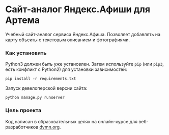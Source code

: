 # Сайт-аналог Яндекс.Афиши для Артема

Учебный сайт-аналог сервиса Яндекс.Афиша. Позволяет добавлять на карту объекты с текстовым описанием и фотографиями.

### Как установить

Python3 должен быть уже установлен. 
Затем используйте `pip` (или `pip3`, есть конфликт с Python2) для установки зависимостей:
```
pip install -r requirements.txt
```

Запуск девелоперской версии сайта:
```
python manage.py runserver
```

### Цель проекта

Код написан в образовательных целях на онлайн-курсе для веб-разработчиков [dvmn.org](https://dvmn.org/).
